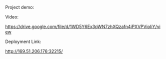 Project demo:

Video: 

https://drive.google.com/file/d/1WD5Y6Ex3pWN7zhXQzafn4iPXVPVioIiY/view


Deployment Link:

http://169.51.206.176:32215/